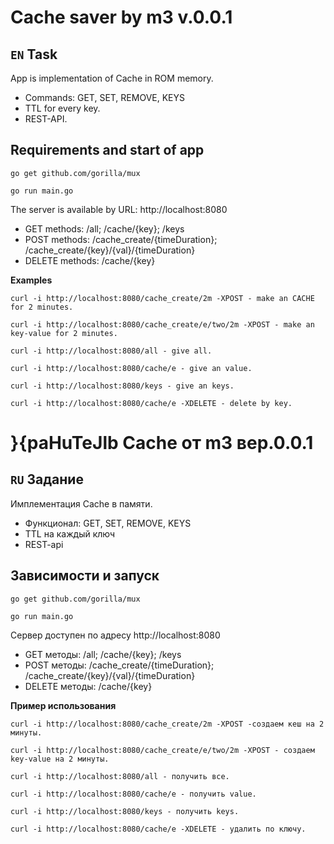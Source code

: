 # Cache saver by m3 v.0.0.1

## `EN` **Task**

App is implementation of Cache in ROM memory.

* Commands: GET, SET, REMOVE, KEYS
* TTL for every key.
* REST-API.

## **Requirements and start of app**
```
go get github.com/gorilla/mux
```
```
go run main.go
```

The server is available by URL: http://localhost:8080

* GET methods: /all; /cache/{key}; /keys
* POST methods: /cache_create/{timeDuration}; /cache_create/{key}/{val}/{timeDuration}
* DELETE methods: /cache/{key}

**Examples**
```
curl -i http://localhost:8080/cache_create/2m -XPOST - make an CACHE for 2 minutes.
  
curl -i http://localhost:8080/cache_create/e/two/2m -XPOST - make an key-value for 2 minutes.

curl -i http://localhost:8080/all - give all.

curl -i http://localhost:8080/cache/e - give an value.

curl -i http://localhost:8080/keys - give an keys.

curl -i http://localhost:8080/cache/e -XDELETE - delete by key.
```

# }{paHuTeJlb Cache от m3 вер.0.0.1

## `RU` **Задание**

Имплементация Cache в памяти.

* Функционал: GET, SET, REMOVE, KEYS
* TTL на каждый ключ
* REST-api

## **Зависимости и запуск**
```
go get github.com/gorilla/mux
```
```
go run main.go
```

Сервер доступен по адресу http://localhost:8080

* GET методы: /all; /cache/{key}; /keys
* POST методы: /cache_create/{timeDuration}; /cache_create/{key}/{val}/{timeDuration}
* DELETE методы: /cache/{key}

**Пример использования**
```
curl -i http://localhost:8080/cache_create/2m -XPOST -создаем кеш на 2 минуты.
  
curl -i http://localhost:8080/cache_create/e/two/2m -XPOST - создаем key-value на 2 минуты.

curl -i http://localhost:8080/all - получить все.

curl -i http://localhost:8080/cache/e - получить value.

curl -i http://localhost:8080/keys - получить keys.

curl -i http://localhost:8080/cache/e -XDELETE - удалить по ключу.
```
